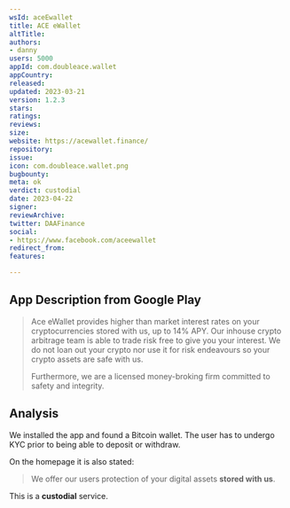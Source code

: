```yaml
---
wsId: aceEwallet
title: ACE eWallet
altTitle: 
authors:
- danny 
users: 5000
appId: com.doubleace.wallet
appCountry: 
released: 
updated: 2023-03-21
version: 1.2.3
stars: 
ratings: 
reviews: 
size: 
website: https://acewallet.finance/
repository: 
issue: 
icon: com.doubleace.wallet.png
bugbounty: 
meta: ok
verdict: custodial
date: 2023-04-22
signer: 
reviewArchive: 
twitter: DAAFinance
social:
- https://www.facebook.com/aceewallet 
redirect_from: 
features: 

---
```


## App Description from Google Play 

> Ace eWallet provides higher than market interest rates on your cryptocurrencies stored with us, up to 14% APY. Our inhouse crypto arbitrage team is able to trade risk free to give you your interest. We do not loan out your crypto nor use it for risk endeavours so your crypto assets are safe with us.
>
> Furthermore, we are a licensed money-broking firm committed to safety and integrity. 

## Analysis 

We installed the app and found a Bitcoin wallet. The user has to undergo KYC prior to being able to deposit or withdraw. 

On the homepage it is also stated: 

>  We offer our users protection of your digital assets **stored with us**.

This is a **custodial** service.